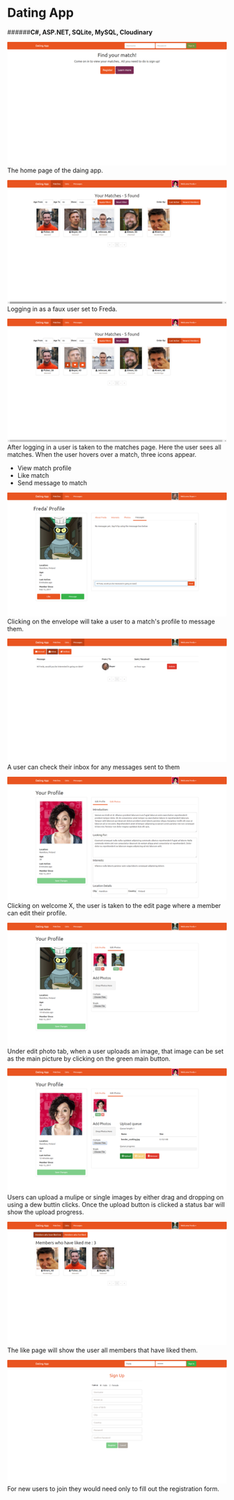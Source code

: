 # **Dating App**
######__C#, ASP.NET, SQLite, MySQL, Cloudinary__

![alt text](https://github.com/R3dWulf/DatingApp/blob/master/Git-Images/HomePage.png)
The home page of the daing app.



![alt text](https://github.com/R3dWulf/DatingApp/blob/master/Git-Images/LoggedIn.png)
Logging in as a faux user set to Freda.



![alt text](https://github.com/R3dWulf/DatingApp/blob/master/Git-Images/ThreeIcons.png)
After logging in a user is taken to the matches page. Here the user sees all matches. When the user hovers over a match, three icons appear. 
- View match profile 
- Like  match
- Send message to match



![alt text](https://github.com/R3dWulf/DatingApp/blob/master/Git-Images/MessagingAUser.png)
Clicking on the envelope will take a user to a match's profile to message them.



![alt text](https://github.com/R3dWulf/DatingApp/blob/master/Git-Images/Inbox.png)
A user can check their inbox for any messages sent to them



![alt text](https://github.com/R3dWulf/DatingApp/blob/master/Git-Images/EditProfile.png)
Clicking on welcome X, the user is taken to the edit page where a member can edit their profile.



![alt text](https://github.com/R3dWulf/DatingApp/blob/master/Git-Images/ChangeMainProfilePic.png)
Under edit photo tab, when a user uploads an image, that image can be set as the main picture by clicking on the green main button.



![alt text](https://github.com/R3dWulf/DatingApp/blob/master/Git-Images/UploadPicture.png)
Users can upload a mulipe or single images by either drag and dropping on using a dew buttin clicks. Once the upload button is clicked a status bar will show the upload progress.



![alt text](https://github.com/R3dWulf/DatingApp/blob/master/Git-Images/LikesPage.png)
The like page will show the user all members that have liked them.



![alt text](https://github.com/R3dWulf/DatingApp/blob/master/Git-Images/RegisterPage.png)
For new users to join they would need only to fill out the registration form.  
